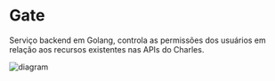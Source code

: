 # Gate

Serviço backend em Golang, controla as permissões dos usuários em relação aos recursos existentes nas APIs do Charles.

![diagram](c3.svg)